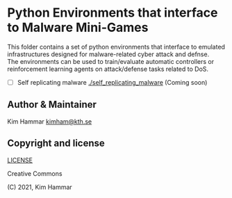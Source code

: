 # Python Environments that interface to Malware Mini-Games

This folder contains a set of python environments that interface to emulated infrastructures designed for malware-related cyber attack and defnse.  
The environments can be used to train/evaluate automatic controllers or reinforcement learning agents on attack/defense tasks related to DoS. 

- [ ] Self replicating malware [./self_replicating_malware](./self_replicating_malware)  (Coming soon)

## Author & Maintainer

Kim Hammar <kimham@kth.se>

## Copyright and license

[LICENSE](LICENSE.md)

Creative Commons

(C) 2021, Kim Hammar